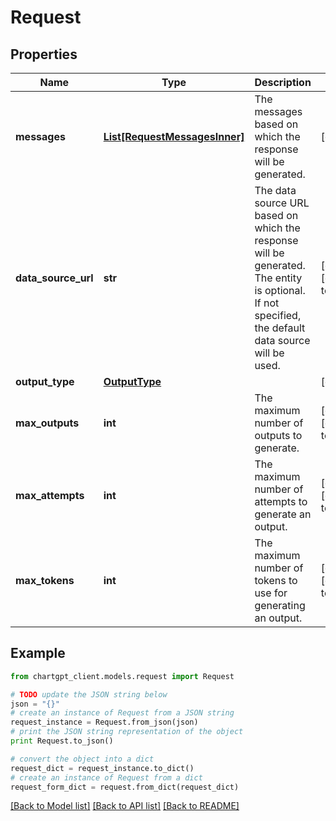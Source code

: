 # Request


## Properties
Name | Type | Description | Notes
------------ | ------------- | ------------- | -------------
**messages** | [**List[RequestMessagesInner]**](RequestMessagesInner.md) | The messages based on which the response will be generated. | [optional] 
**data_source_url** | **str** | The data source URL based on which the response will be generated. The entity is optional. If not specified, the default data source will be used. | [optional] [default to '']
**output_type** | [**OutputType**](OutputType.md) |  | [optional] 
**max_outputs** | **int** | The maximum number of outputs to generate. | [optional] [default to 10]
**max_attempts** | **int** | The maximum number of attempts to generate an output. | [optional] [default to 10]
**max_tokens** | **int** | The maximum number of tokens to use for generating an output. | [optional] [default to 10]

## Example

```python
from chartgpt_client.models.request import Request

# TODO update the JSON string below
json = "{}"
# create an instance of Request from a JSON string
request_instance = Request.from_json(json)
# print the JSON string representation of the object
print Request.to_json()

# convert the object into a dict
request_dict = request_instance.to_dict()
# create an instance of Request from a dict
request_form_dict = request.from_dict(request_dict)
```
[[Back to Model list]](../README.md#documentation-for-models) [[Back to API list]](../README.md#documentation-for-api-endpoints) [[Back to README]](../README.md)


